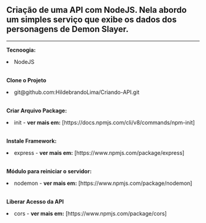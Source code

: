 ## Criação de uma API com NodeJS. Nela abordo um simples serviço que exibe os dados dos personagens de Demon Slayer.

<hr />

<b>Tecnoogia:</b>
<li>NodeJS</li>

<br />

<b>Clone o Projeto</b>

<li>git@github.com:HildebrandoLima/Criando-API.git</li>

<br />

<b>Criar Arquivo Package:</b>

<li>init - <b>ver mais em:</b> [https://docs.npmjs.com/cli/v8/commands/npm-init]</li>

<br />

<b>Instale Framework:</b>

<li>express - <b>ver mais em:</b> [https://www.npmjs.com/package/express]</li>

<br />

<b>Módulo para reiniciar o servidor:</b>

<li>nodemon - <b>ver mais em:</b> [https://www.npmjs.com/package/nodemon]</li>

<br />

<b>Liberar Acesso da API</b>

<li>cors - <b>ver mais em:</b> [https://www.npmjs.com/package/cors]</li>
